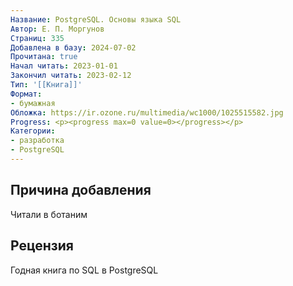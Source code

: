 ```yaml
---
Название: PostgreSQL. Основы языка SQL
Автор: Е. П. Моргунов
Страниц: 335
Добавлена в базу: 2024-07-02
Прочитана: true
Начал читать: 2023-01-01
Закончил читать: 2023-02-12
Тип: '[[Книга]]'
Формат:
- бумажная
Обложка: https://ir.ozone.ru/multimedia/wc1000/1025515582.jpg
Progress: <p><progress max=0 value=0></progress></p>
Категории:
- разработка
- PostgreSQL
---
```

## Причина добавления

Читали в ботаним

## Рецензия

Годная книга по SQL в PostgreSQL